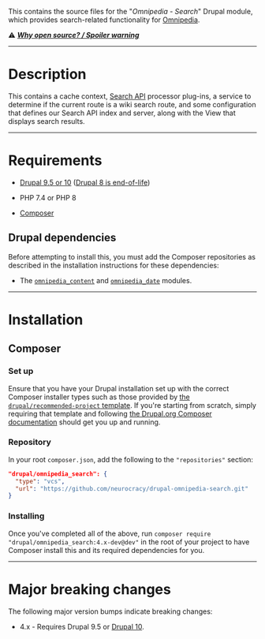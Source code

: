 This contains the source files for the "*Omnipedia - Search*" Drupal module,
which provides search-related functionality for
[Omnipedia](https://omnipedia.app/).

⚠️ ***[Why open source? / Spoiler warning](https://omnipedia.app/open-source)***

----

# Description

This contains a cache context, [Search
API](https://www.drupal.org/project/search_api) processor plug-ins, a service to
determine if the current route is a wiki search route, and some  configuration
that defines our Search API index and server, along with the View that displays
search results.

----

# Requirements

* [Drupal 9.5 or 10](https://www.drupal.org/download) ([Drupal 8 is end-of-life](https://www.drupal.org/psa-2021-11-30))

* PHP 7.4 or PHP 8

* [Composer](https://getcomposer.org/)


## Drupal dependencies

Before attempting to install this, you must add the Composer repositories as
described in the installation instructions for these dependencies:

* The [`omnipedia_content`](https://github.com/neurocracy/drupal-omnipedia-content) and [`omnipedia_date`](https://github.com/neurocracy/drupal-omnipedia-date) modules.

----

# Installation

## Composer

### Set up

Ensure that you have your Drupal installation set up with the correct Composer
installer types such as those provided by [the `drupal/recommended-project`
template](https://www.drupal.org/docs/develop/using-composer/starting-a-site-using-drupal-composer-project-templates#s-drupalrecommended-project).
If you're starting from scratch, simply requiring that template and following
[the Drupal.org Composer
documentation](https://www.drupal.org/docs/develop/using-composer/starting-a-site-using-drupal-composer-project-templates)
should get you up and running.

### Repository

In your root `composer.json`, add the following to the `"repositories"` section:

```json
"drupal/omnipedia_search": {
  "type": "vcs",
  "url": "https://github.com/neurocracy/drupal-omnipedia-search.git"
}
```

### Installing

Once you've completed all of the above, run `composer require
"drupal/omnipedia_search:4.x-dev@dev"` in the root of your project to have
Composer install this and its required dependencies for you.

----

# Major breaking changes

The following major version bumps indicate breaking changes:

* 4.x - Requires Drupal 9.5 or [Drupal 10](https://www.drupal.org/project/drupal/releases/10.0.0).
